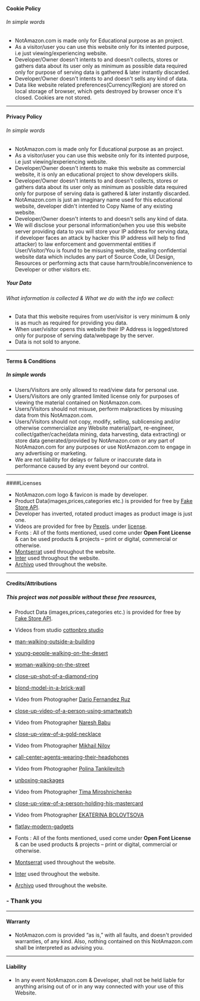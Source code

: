 #### Cookie Policy
###### In simple words
- NotAmazon.com is made only for Educational purpose as an project.
- As a visitor/user you can use this website only for its intented purpose, i.e just viewing/experiencing website.
- Developer/Owner doesn't intents to and doesn't collects, stores or gathers data about its user only as minimum as possible data required only for purpose of serving data is gathered & later instantly discarded.
- Developer/Owner doesn't intents to and doesn't sells any kind of data.
- Data like website related preferences(Currency/Region) are stored on local storage of browser, which gets destroyed by browser once it's closed. Cookies are not stored.
------------

#### Privacy Policy
###### In simple words
- NotAmazon.com is made only for Educational purpose as an project.
- As a visitor/user you can use this website only for its intented purpose, i.e just viewing/experiencing website.
- Developer/Owner doesn't intents to make this website as commercial website, it is only an educational project to show developers skills.
- Developer/Owner doesn't intents to and doesn't collects, stores or gathers data about its user only as minimum as possible data required only for purpose of serving data is gathered & later instantly discarded.
- NotAmazon.com is just an imaginary name used for this educational website, developer didn't intented to Copy Name of any existing website.
- Developer/Owner doesn't intents to and doesn't sells any kind of data.
- We will disclose your personal information(when you use this website server providing data to you will store your IP address for serving data, if developer faces an attack by hacker this IP address will help to find attacker) to law enforcement and governmental entities if User/Visitor/You is found to be misusing website, stealing confidential website data which includes any part of Source Code, UI Design, Resources or performing acts that cause harm/trouble/inconvenience to Developer or other visitors etc.

#####  Your Data
###### What information is collected & What we do with the info we collect:
- Data that this website requires from user/visitor is very minimum & only is as much as required for providing you data.
- When user/visitor opens this website their IP Address is logged/stored only for purpose of serving data/webpage by the server.
- Data is not sold to anyone.

------------

#### Terms & Conditions
##### In simple words
- Users/Visitors are only allowed to read/view data for personal use.
- Users/Visitors are only granted limited license only for purposes of viewing the material contained on NotAmazon.com.
- Users/Visitors should not misuse, perform malpractices by misusing data from this NotAmazon.com.
- Users/Visitors should not copy, modify, selling, sublicensing and/or otherwise commercialize any Website material/part, re-engineer, collect/gather/cache(data mining, data harvesting, data extracting) or store data generated/provided by NotAmazon.com or any part of  NotAmazon.com for any purposes or use NotAmazon.com to engage in any advertising or marketing.
- We are not liability for delays or failure or inaccurate data in performance caused by any event beyond our control.

------------


####Licenses
- NotAmazon.com logo & favicon is made by developer.
- Product Data(images,prices,categories etc.) is provided for free by [Fake Store API](https://fakestoreapi.com/ "Fake Store API").
- Developer has inverted, rotated product images as product image is just one.
- Videos are provided for free by [Pexels](https://www.pexels.com/license/ "Pexels"). under [license](https://www.pexels.com/license/ "license").
- Fonts : All of the fonts mentioned, used come under **Open Font License** & can be used products & projects – print or digital, commercial or otherwise.
- [Montserrat](https://fonts.google.com/specimen/Montserrat "Montserrat") used throughout the website.
- [Inter](https://fonts.google.com/specimen/Inter "Inter") used throughout the website.
- [Archivo](https://fonts.google.com/specimen/Archivo "Archivo") used throughout the website.

------------
#### Credits/Attributions
##### **This project was not possible without these free resources,**
- Product Data (images,prices,categories etc.) is provided for free by [Fake Store API](https://fakestoreapi.com/ "Fake Store API").
- Videos from studio [cottonbro studio](https://www.pexels.com/@cottonbro/)
- [ man-walking-outside-a-building](https://www.pexels.com/video/man-walking-outside-a-building-3206296/ " man-walking-outside-a-building")
- [ young-people-walking-on-the-desert](https://www.pexels.com/video/fashionable-young-people-walking-on-the-desert-5840834/ " young-people-walking-on-the-desert")
- [ woman-walking-on-the-street](https://www.pexels.com/video/woman-walking-on-the-street-outside-a-building-3205917/ " woman-walking-on-the-street")
- [close-up-shot-of-a-diamond-ring](https://www.pexels.com/video/close-up-shot-of-a-diamond-ring-6262753/ "close-up-shot-of-a-diamond-ring")
- [blond-model-in-a-brick-wall](https://www.pexels.com/video/blond-model-in-a-brick-wall-5822173/ "blond-model-in-a-brick-wall")

- Video from Photographer [Dario Fernandez Ruz](https://www.pexels.com/@dario-fernandez-ruz/ "Dario Fernandez Ruz")
- [close-up-video-of-a-person-using-smartwatch](https://www.pexels.com/video/close-up-video-of-a-person-using-smartwatch-9130471/ "close-up-video-of-a-person-using-smartwatch")

- Video from Photographer [Naresh Babu](https://www.pexels.com/@naresh99/ "Naresh Babu")
- [close-up-view-of-a-gold-necklace](https://www.pexels.com/video/close-up-view-of-a-gold-necklace-5556434/ "close-up-view-of-a-gold-necklace")
- Video from Photographer [Mikhail Nilov](https://www.pexels.com/@mikhail-nilov/ "Mikhail Nilov")
- [call-center-agents-wearing-their-headphones](https://www.pexels.com/video/call-center-agents-wearing-their-headphones-7682953/ "call-center-agents-wearing-their-headphones")
- Video from Photographer [Polina Tankilevitch](https://www.pexels.com/@polina-tankilevitch/ "Polina Tankilevitch")
- [unboxing-packages](https://www.pexels.com/video/unboxing-packages-4440948/ "unboxing-packages")
- Video from Photographer [Tima Miroshnichenko](https://www.pexels.com/@tima-miroshnichenko/ "Tima Miroshnichenko")
- [close-up-view-of-a-person-holding-his-mastercard](https://www.pexels.com/video/close-up-view-of-a-person-holding-his-mastercard-4873111/ " close-up-view-of-a-person-holding-his-mastercard")
- Video from Photographer [EKATERINA BOLOVTSOVA](https://www.pexels.com/@ekaterina-bolovtsova/ "EKATERINA BOLOVTSOVA")
- [flatlay-modern-gadgets](https://www.pexels.com/video/flatlay-modern-gadgets-6185684/ "flatlay-modern-gadgets")
- Fonts : All of the fonts mentioned, used come under **Open Font License** & can be used products & projects – print or digital, commercial or otherwise.
- [Montserrat](https://fonts.google.com/specimen/Montserrat "Montserrat") used throughout the website.
- [Inter](https://fonts.google.com/specimen/Inter "Inter") used throughout the website.
- [Archivo](https://fonts.google.com/specimen/Archivo "Archivo") used throughout the website.
### - Thank you
------------

#### Warranty
- NotAmazon.com is provided “as is,” with all faults, and doesn't provided warranties, of any kind. Also, nothing contained on this NotAmazon.com shall be interpreted as advising you.

------------

#### Liability
- In any event NotAmazon.com & Developer, shall not be held liable for anything arising out of or in any way connected with your use of this Website.

